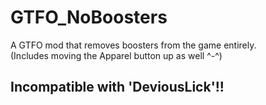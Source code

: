 # GTFO_NoBoosters

A GTFO mod that removes boosters from the game entirely.  
(Includes moving the Apparel button up as well ^-^)

## Incompatible with 'DeviousLick'!!